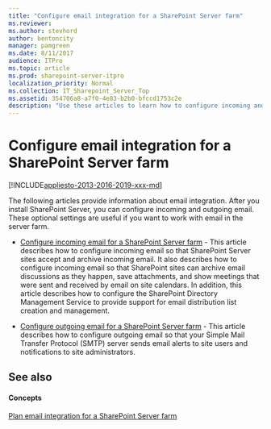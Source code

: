 ```yaml
---
title: "Configure email integration for a SharePoint Server farm"
ms.reviewer: 
ms.author: stevhord
author: bentoncity
manager: pamgreen
ms.date: 8/11/2017
audience: ITPro
ms.topic: article
ms.prod: sharepoint-server-itpro
localization_priority: Normal
ms.collection: IT_Sharepoint_Server_Top
ms.assetid: 354706a8-a7f0-4e83-b2b0-bfccd1753c2e
description: "Use these articles to learn how to configure incoming and outgoing email for a SharePoint Server."
---
```


# Configure email integration for a SharePoint Server farm

[!INCLUDE[appliesto-2013-2016-2019-xxx-md](../includes/appliesto-2013-2016-2019-xxx-md.md)] 
  
The following articles provide information about email integration. After you install SharePoint Server, you can configure incoming and outgoing email. These optional settings are useful if you want to work with email in the server farm.
  
  
- [Configure incoming email for a SharePoint Server farm](incoming-email-configuration.md) - This article describes how to configure incoming email so that SharePoint Server sites accept and archive incoming email. It also describes how to configure incoming email so that SharePoint sites can archive email discussions as they happen, save attachments, and show meetings that were sent and received by email on site calendars. In addition, this article describes how to configure the SharePoint Directory Management Service to provide support for email distribution list creation and management. 
    
- [Configure outgoing email for a SharePoint Server farm](outgoing-email-configuration.md) - This article describes how to configure outgoing email so that your Simple Mail Transfer Protocol (SMTP) server sends email alerts to site users and notifications to site administrators. 
    
## See also

#### Concepts

[Plan email integration for a SharePoint Server farm](email-integration-planning.md)

